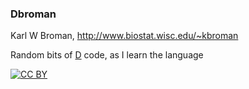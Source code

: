 ### Dbroman

Karl W Broman, 
http://www.biostat.wisc.edu/~kbroman

Random bits of [D](http://dlang.org) code, as I learn the language

[![CC BY](http://i.creativecommons.org/l/by/3.0/88x31.png)](http://creativecommons.org/licenses/by/3.0/)
